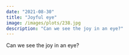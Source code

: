 ```yaml
---
date: "2021-08-30"
title: "Joyful eye"
image: /images/plots/238.jpg
description: "Can we see the joy in an eye?"
---
```


Can we see the joy in an eye?
